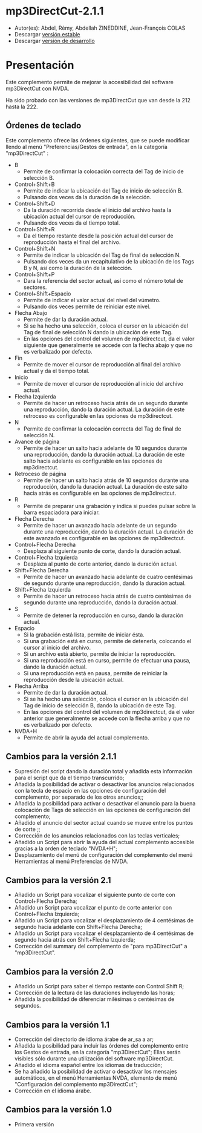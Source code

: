 ﻿# mp3DirectCut-2.1.1

*	 Autor(es): Abdel, Rémy, Abdellah ZINEDDINE, Jean-François COLAS
*	 Descargar [versión estable][1]
*	 Descargar [versión de desarrollo][2]

# Presentación #

Este complemento permite de mejorar la accesibilidad del software mp3DirectCut con NVDA.

Ha sido probado con las versiones de mp3DirectCut que van desde la 212 hasta la 222.

## Órdenes de teclado ##

Este complemento ofrece las órdenes siguientes, que se puede modificar llendo al menú "Preferencias/Gestos de entrada", en la categoría "mp3DirectCut" :

*	B
	*	Permite de confirmar la colocación correcta del Tag de inicio de selección B.
*	Control+Shift+B
	*	Permite de indicar la ubicación del Tag de inicio de selección B.
	*	Pulsando dos veces da la duración de la selección.
*	Control+Shift+D
	*	Da la duración recorrida desde el inicio del archivo hasta la ubicación actual del cursor de reproducción.
	*	Pulsando dos veces da el tiempo total.
*	Control+Shift+R
	*	Da el tiempo restante desde la posición actual del cursor de reproducción hasta el final del archivo.
*	Control+Shift+N
	*	Permite de indicar la ubicación del Tag de final de selección N.
	*	Pulsando dos veces da un recapitulativo de la ubicación de los Tags B y N, así como la duración de la selección.
*	Control+Shift+P
	*	Dara la referencia del sector actual, así como el número total de sectores.
*	Control+Shift+Espacio
	*	Permite de indicar el valor actual del nivel del vúmetro.
	*	Pulsando dos veces permite de reiniciar este nivel.
*	Flecha Abajo
	*	Permite de dar la duración actual.
	*	Si se ha hecho una selección, coloca el cursor en la ubicación del Tag de final de selección N dando la ubicación de este Tag.
	*	En las opciones del control del volumen de mp3directcut, da el valor siguiente que generalmente se accede con la flecha abajo y que no es verbalizado por defecto.
*	Fin
	*	Permite de mover el cursor de reproducción al final del archivo actual y da el tiempo total.
*	Inicio
	*	Permite de mover el cursor de reproducción al inicio del archivo actual.
*	Flecha Izquierda
	*	Permite de hacer un retroceso hacia atrás de un segundo durante una reproducción, dando la duración actual. La duración de este retroceso es configurable en las opciones de mp3directcut.
*	N
	*	Permite de confirmar la colocación correcta del Tag de final de selección N.
*	Avance de página
	*	Permite de hacer un salto hacia adelante de 10 segundos durante una reproducción, dando la duración actual. La duración de este salto hacia adelante es configurable en las opciones de mp3directcut.
*	Retroceso de página
	*	Permite de hacer un salto hacia atrás de 10 segundos durante una reproducción, dando la duración actual. La duración de este salto hacia atrás es configurable en las opciones de mp3directcut.
*	R
	*	Permite de preparar una grabación y indica si puedes pulsar sobre la barra espaciadora para iniciar.
*	Flecha Derecha
	*	Permite de hacer un avanzado hacia adelante de un segundo durante una reproducción, dando la duración actual. La duración de este avanzado es configurable en las opciones de mp3directcut.
*	Control+Flecha Derecha
	*	Desplaza al siguiente punto de corte, dando la duración actual.
*	Control+Flecha Izquierda
	*	Desplaza al punto de corte anterior, dando la duración actual.
*	Shift+Flecha Derecha
	*	Permite de hacer un avanzado hacia adelante de cuatro centésimas de segundo durante una reproducción, dando la duración actual.
*	Shift+Flecha Izquierda
	*	Permite de hacer un retroceso hacia atrás de cuatro centésimas de segundo durante una reproducción, dando la duración actual.
*	S
	*	Permite de detener la reproducción en curso, dando la duración actual.
*	Espacio
	*	Si la grabación está lista, permite de iniciar ésta.
	*	Si una grabación está en curso, permite de detenerla, colocando el cursor al inicio del archivo.
	*	Si un archivo está abierto, permite de  iniciar la reproducción.
	*	Si una reproducción  está en curso, permite de efectuar una pausa, dando la duración actual.
	*	Si una reproducción  está en pausa, permite de reiniciar la reproducción desde la ubicación actual.
*	Flecha Arriba
	*	Permite de dar la duración actual.
	*	Si se ha hecho una selección, coloca el cursor en la ubicación del Tag de inicio de selección B, dando la ubicación de este Tag.
	*	En las opciones del control del volumen de mp3directcut, da el valor anterior que generalmente se accede con la flecha arriba y que no es verbalizado por defecto.
*	NVDA+H
	*	Permite de abrir la ayuda del actual complemento.

## Cambios para la versión 2.1.1 ##

*	 Supresión del script dando la duración total y añadida esta información para el script que da el tiempo transcurrido;
*	 Añadida la posibilidad de activar o desactivar los anuncios relacionados con la tecla de espacio en las opciones de configuración del complemento, por separado de los otros anuncios;;
*	 Añadida la posibilidad para activar o desactivar el anuncio para la buena colocación de Tags de selección en las opciones de configuración del complemento;
*	 Añadido el anuncio del sector actual cuando se mueve entre los puntos de corte ;;
*	 Corrección de los anuncios relacionados con las teclas verticales;
*	 Añadido un Script para abrir la ayuda del actual complemento accesible gracias a la orden de teclado "NVDA+H";
*	 Desplazamiento del menú de configuración del complemento del menú Herramientas al menú Preferencias de NVDA.

## Cambios para la versión 2.1 ##

*	 Añadido un Script para vocalizar el siguiente punto de corte con Control+Flecha Derecha;
*	 Añadido un Script para vocalizar el punto de corte anterior con Control+Flecha Izquierda;
*	 Añadido un Script para vocalizar el desplazamiento de 4 centésimas de segundo hacia adelante con Shift+Flecha Derecha;
*	 Añadido un Script para vocalizar el desplazamiento de 4 centésimas de segundo hacia atrás con Shift+Flecha Izquierda;
*	 Corrección del summary del complemento de "para mp3DirectCut" a "mp3DirectCut".

## Cambios para la versión 2.0 ##

*	 Añadido un Script para saber el tiempo restante con Control Shift R;
*	 Corrección de la lectura de las duraciones incluyendo las horas;
*	 Añadida la posibilidad de diferenciar milésimas o centésimas de segundos.

## Cambios para la versión 1.1 ##

*	 Corrección del directorio de idioma árabe de ar_sa a ar;
*	 Añadida la posibilidad para incluir las órdenes del complemento entre los Gestos de entrada, en la categoría "mp3DirectCut";
 Ellas serán visibles sólo durante una utilización del software mp3DirectCut.
*	 Añadido el idioma español entre los idiomas de traducción;
*	 Se ha añadido la posibilidad de activar o desactivar los mensajes automáticos, en el menú Herramientas NVDA, elemento de menú "Configuración del complemento mp3DirectCut";
*	 Corrección  en el idioma árabe.

## Cambios para la versión 1.0 ##

*	 Primera  versión

[1]: http://cyber25.free.fr/nvda-addons/mp3DirectCut-2.1.1.nvda-addon

[2]: http://cyber25.free.fr/nvda-addons/mp3DirectCut-2.1.1-dev.nvda-addon
